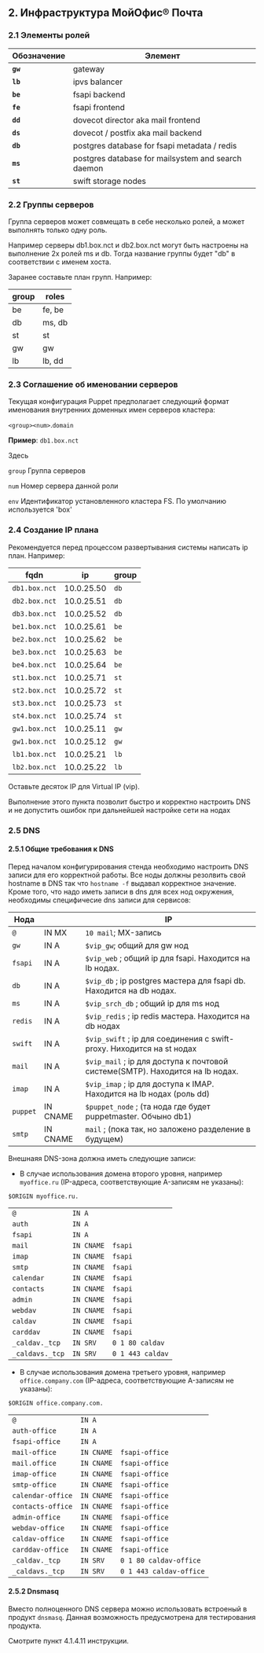## 2. Инфраструктура МойОфис® Почта

### 2.1 Элементы ролей

|Обозначение|Элемент|
|---|---|
|**`gw`**|gateway|
|**`lb`**|ipvs balancer|
|**`be`**|fsapi backend|
|**`fe`**|fsapi frontend|
|**`dd`**|dovecot director aka mail frontend|
|**`ds`**|dovecot / postfix aka mail backend|
|**`db`**|postgres database for fsapi metadata / redis|
|**`ms`**|postgres database for mailsystem and search daemon|
|**`st`**|swift storage nodes|

### 2.2 Группы серверов

Группа серверов может совмещать в себе несколько ролей, а может выполнять только одну роль.

Например серверы db1.box.nct и db2.box.nct могут быть настроены на выполнение 2х ролей ms и db. Тогда название группы будет "db" в соответствии с именем хоста.

Заранее составьте план групп. Например:

| group | roles |
|---|---|
| be  | fe, be |
| db  | ms, db |
| st  | st |
| gw  | gw |
| lb  | lb, dd |

### 2.3 Соглашение об именовании серверов

Текущая конфигурация Puppet предполагает следующий формат именования внутренних доменных имен серверов кластера:

`<group><num>`.`domain`

**Пример**: `db1.box.nct`

Здесь 

`group` Группа серверов

`num` Номер сервера данной роли

`env` Идентификатор установленного кластера FS. По умолчанию используется 'box'

### 2.4 Создание IP плана

Рекомендуется перед процессом развертывания системы написать ip план. Например:

| fqdn | ip | group |
|---|---|---|
| `db1.box.nct` | 10.0.25.50 | `db` |
| `db2.box.nct` | 10.0.25.51 | `db` |
| `db3.box.nct` | 10.0.25.52 | `db` |
| `be1.box.nct` | 10.0.25.61 | `be` |
| `be2.box.nct` | 10.0.25.62 | `be` |
| `be3.box.nct` | 10.0.25.63 | `be` |
| `be4.box.nct` | 10.0.25.64 | `be` |
| `st1.box.nct` | 10.0.25.71 | `st` |
| `st2.box.nct` | 10.0.25.72 | `st` |
| `st3.box.nct` | 10.0.25.73 | `st` |
| `st4.box.nct` | 10.0.25.74 | `st` |
| `gw1.box.nct` | 10.0.25.11 | `gw` |
| `gw1.box.nct` | 10.0.25.12 | `gw` |
| `lb1.box.nct` | 10.0.25.21 | `lb` |
| `lb2.box.nct` | 10.0.25.22 | `lb` |

Оставьте десяток IP для Virtual IP (vip). 

Выполнение этого пункта позволит быстро и корректно настроить DNS и не допустить ошибок при дальнейшей настройке сети на нодах  

### 2.5 DNS

#### 2.5.1 Общие требования к DNS

Перед началом конфигурирования стенда необходимо настроить DNS записи для его корректной работы. Все ноды должны резолвить свой hostname в DNS так что `hostname -f` выдавал корректное значение. Кроме того, что надо иметь записи в dns для всех нод окружения, необходимы специфичесие dns записи для сервисов:

| Нода  |   | IP  |
|---|---|---|
|`@`        |IN MX    |`10 mail`; MX-запись|
|`gw`       |IN A     |`$vip_gw`; общий для gw нод|
|`fsapi`    |IN A     |`$vip_web` ; общий ip для fsapi. Находится на lb нодах.|
|`db`       |IN A     |`$vip_db` ; ip postgres мастера для fsapi db. Находится на db нодах.|
|`ms`       |IN A     |`$vip_srch_db` ; общий ip для ms нод|
|`redis`    |IN A     |`$vip_redis` ; ip redis мастера. Находится на db нодах|
|`swift`    |IN A     |`$vip_swift` ; ip для соединения с swift-proxy. Ниходится на st нодах|
|`mail`     |IN A     |`$vip_mail` ; ip для доступа к почтовой системе(SMTP). Находится на lb нодах.|
|`imap`     |IN A     |`$vip_imap` ; ip для доступа к IMAP. Находится на lb нодах (роль dd)|
|`puppet`   |IN CNAME |`$puppet_node` ; (та нода где будет puppetmaster. Обчыно db1)|
|`smtp`     |IN CNAME |`mail` ; (пока так, но заложено разделение в будущем)|

Внешнаяя DNS-зона должна иметь следующие записи:

* В случае использования домена второго уровня, например `myoffice.ru` (IP-адреса, соответствующие A-записям не указаны):

`$ORIGIN myoffice.ru.`

|   |   |   |
|---|---|---|
| `@`        | `IN A`     | |
| `auth`     | `IN A`     | |
| `fsapi`    | `IN A`     | |
| `mail`     | `IN CNAME` | `fsapi` |
| `imap`     | `IN CNAME` | `fsapi` |
| `smtp`     | `IN CNAME` | `fsapi` |
| `calendar` | `IN CNAME` | `fsapi` |
| `contacts` | `IN CNAME` | `fsapi` |
| `admin`    | `IN CNAME` | `fsapi` |
| `webdav`   | `IN CNAME` | `fsapi` |
| `caldav`   | `IN CNAME` | `fsapi` |
| `carddav`  | `IN CNAME` | `fsapi` |
| `_caldav._tcp`  | `IN SRV` | `0 1 80 caldav` |
| `_caldavs._tcp` | `IN SRV` | `0 1 443 caldav` |

* В случае использования домена третьего уровня, например `office.company.com` (IP-адреса, соответствующие A-записям не указаны):

`$ORIGIN office.company.com.`

|   |   |   |
|---|---|---|
| `@`               | `IN A`     | |
| `auth-office`     | `IN A`     | |
| `fsapi-office`    | `IN A`     | |
| `mail-office`     | `IN CNAME` | `fsapi-office` |
| `mail.office`     | `IN CNAME` | `fsapi-office` |
| `imap-office`     | `IN CNAME` | `fsapi-office` |
| `smtp-office`     | `IN CNAME` | `fsapi-office` |
| `calendar-office` | `IN CNAME` | `fsapi-office` |
| `contacts-office` | `IN CNAME` | `fsapi-office` |
| `admin-office`    | `IN CNAME` | `fsapi-office` |
| `webdav-office`   | `IN CNAME` | `fsapi-office` |
| `caldav-office`   | `IN CNAME` | `fsapi-office` |
| `carddav-office`  | `IN CNAME` | `fsapi-office` |
| `_caldav._tcp`    | `IN SRV`   | `0 1 80 caldav-office` |
| `_caldavs._tcp`   | `IN SRV`   | `0 1 443 caldav-office` |


#### <a name="example-dns">2.5.2 Dnsmasq</a>

Вместо полноценного DNS сервера можно использовать встроеный в продукт `dnsmasq`. Данная возможность предусмотрена для тестирования продукта.

Смотрите пункт 4.1.4.11 инструкции.
